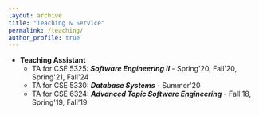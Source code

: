 ```yaml
---
layout: archive
title: "Teaching & Service"
permalink: /teaching/
author_profile: true
---
```


* **Teaching Assistant**
    * TA for CSE 5325: ***Software Engineering II*** - Spring'20, Fall'20, Spring'21, Fall'24
    * TA for CSE 5330: ***Database Systems*** - Summer'20
    * TA for CSE 6324: ***Advanced Topic Software Engineering*** - Fall'18, Spring'19, Fall'19
 
